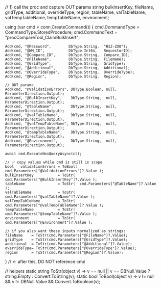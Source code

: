 // 1) call the proc and capture OUT params
string bulkInsertKey, fileName, gridType, additional, overrideType,
       region, tableName, valTableName, valTempTableName, tempTableName, environment;

using (var cmd = conn.CreateCommand())
{
    cmd.CommandType = CommandType.StoredProcedure;
    cmd.CommandText = "procCompareTool_ClaimBulkInsert";

    Add(cmd, "@Password",        DbType.String,  "HIZ-ZOU");
    Add(cmd, "@WM_ID",           DbType.Int64,   RequestorID);
    Add(cmd, "@Compare_ID",      DbType.String,  Compare_ID);
    Add(cmd, "@FileName",        DbType.String,  FileName);
    Add(cmd, "@GridType",        DbType.String,  GridType);
    Add(cmd, "@Additional",      DbType.String,  Additional);
    Add(cmd, "@OverrideType",    DbType.String,  OverrideType);
    Add(cmd, "@Region",          DbType.String,  Region);

    // OUT params
    Add(cmd, "@ValidationErrors", DbType.Boolean, null, ParameterDirection.Output);
    Add(cmd, "@BulkInsertKey",    DbType.String,  null, ParameterDirection.Output);
    Add(cmd, "@TableName",        DbType.String,  null, ParameterDirection.Output);
    Add(cmd, "@valTableName",     DbType.String,  null, ParameterDirection.Output);
    Add(cmd, "@valTempTableName", DbType.String,  null, ParameterDirection.Output);
    Add(cmd, "@tempTableName",    DbType.String,  null, ParameterDirection.Output);
    Add(cmd, "@Environment",      DbType.String,  null, ParameterDirection.Output);

    await cmd.ExecuteNonQueryAsync(ct);

    // ✅ copy values while cmd is still in scope
    bool   validationErrors = ToBool( cmd.Parameters["@ValidationErrors"]?.Value );
    bulkInsertKey           = ToStr(  cmd.Parameters["@BulkInsertKey"]?.Value );
    tableName               = ToStr(  cmd.Parameters["@TableName"]?.Value );
    valTableName            = ToStr(  cmd.Parameters["@valTableName"]?.Value );
    valTempTableName        = ToStr(  cmd.Parameters["@valTempTableName"]?.Value );
    tempTableName           = ToStr(  cmd.Parameters["@tempTableName"]?.Value );
    environment             = ToStr(  cmd.Parameters["@Environment"]?.Value );

    // if you also want these inputs normalized as strings:
    fileName    = ToStr(cmd.Parameters["@FileName"]?.Value);
    gridType    = ToStr(cmd.Parameters["@GridType"]?.Value);
    additional  = ToStr(cmd.Parameters["@Additional"]?.Value);
    overrideType= ToStr(cmd.Parameters["@OverrideType"]?.Value);
    region      = ToStr(cmd.Parameters["@Region"]?.Value);
} // ← after this, DO NOT reference cmd

// helpers
static string ToStr(object v) => v == null || v == DBNull.Value ? string.Empty : Convert.ToString(v);
static bool   ToBool(object v) => v != null && v != DBNull.Value && Convert.ToBoolean(v);
